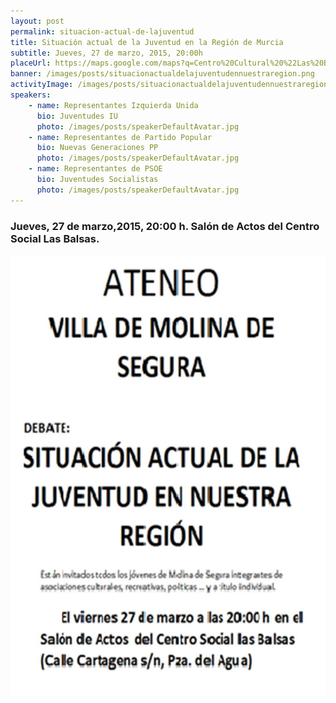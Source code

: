 ```yaml
---
layout: post
permalink: situacion-actual-de-lajuventud
title: Situación actual de la Juventud en la Región de Murcia
subtitle: Jueves, 27 de marzo, 2015, 20:00h
placeUrl: https://maps.google.com/maps?q=Centro%20Cultural%20%22Las%20Balsas%22&t=&z=13
banner: /images/posts/situacionactualdelajuventudennuestraregion.png
activityImage: /images/posts/situacionactualdelajuventudennuestraregion.png
speakers: 
    - name: Representantes Izquierda Unida
      bio: Juventudes IU
      photo: /images/posts/speakerDefaultAvatar.jpg
    - name: Representantes de Partido Popular
      bio: Nuevas Generaciones PP
      photo: /images/posts/speakerDefaultAvatar.jpg
    - name: Representantes de PSOE
      bio: Juventudes Socialistas
      photo: /images/posts/speakerDefaultAvatar.jpg
---
```


### Jueves, 27 de marzo,2015, 20:00 h. Salón de Actos del Centro Social Las Balsas.

![cartel](/images/posts/situacionactualdelajuventudennuestraregion.png)
